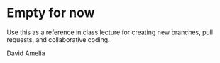 # Empty for now
Use this as a reference in class lecture for creating new branches, pull requests, and collaborative coding.

David
Amelia
